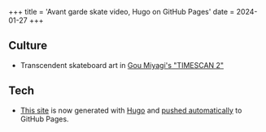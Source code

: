 +++
title = 'Avant garde skate video, Hugo on GitHub Pages'
date = 2024-01-27
+++

## Culture
* Transcendent skateboard art in [Gou Miyagi's "TIMESCAN 2"](https://www.youtube.com/watch?v=GK8K4Ghhtd0)

## Tech
* [This site](https://github.com/tomgoren/notes-to-self) is now generated with [Hugo](https://gohugo.io/) and [pushed automatically](https://gohugo.io/hosting-and-deployment/hosting-on-github/) to GitHub Pages.

